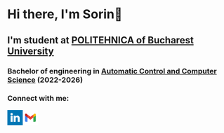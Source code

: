 # Hi there, I'm Sorin👋 




## I'm student at [POLITEHNICA of Bucharest University](https://upb.ro/en/)
### Bachelor of engineering in [Automatic Control and Computer Science](https://upb.ro/en/faculties/the-faculty-of-automatic-control-and-computer-science/) (2022-2026)

### Connect with me:
<a target="_blank" href="https://www.linkedin.com/in/sorin-ioan-alexandru-birchi-14563a258/">
  <img align="left" width="35px" src="images/linkedin.svg"/>
</a>
<a target="_blank" href="mailto:sb.birchi.sorin@gmail.com">
  <img align="left" width="35px" src="images/gmail.svg"/>
<br />




<br />
<br />
<br />
<br />
<br />

